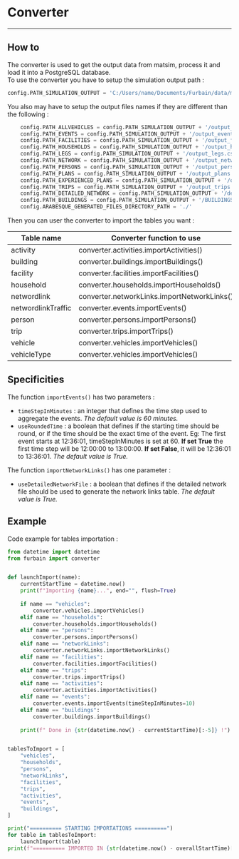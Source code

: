 # Converter

___

## How to

The converter is used to get the output data from matsim, process it and load it into a PostgreSQL database.  
To use the converter you have to setup the simulation output path :
```python
config.PATH_SIMULATION_OUTPUT = 'C:/Users/name/Documents/Furbain/data/matsim_nantes_edgt_20p/simulation_output'
```

You also may have to setup the output files names if they are different than the following :
```python
    config.PATH_ALLVEHICLES = config.PATH_SIMULATION_OUTPUT + '/output_allvehicles.xml.gz'
    config.PATH_EVENTS = config.PATH_SIMULATION_OUTPUT + '/output_events.xml.gz'
    config.PATH_FACILITIES = config.PATH_SIMULATION_OUTPUT + '/output_facilities.xml.gz'
    config.PATH_HOUSEHOLDS = config.PATH_SIMULATION_OUTPUT + '/output_households.xml.gz'
    config.PATH_LEGS = config.PATH_SIMULATION_OUTPUT + '/output_legs.csv.gz'
    config.PATH_NETWORK = config.PATH_SIMULATION_OUTPUT + '/output_network.xml.gz'
    config.PATH_PERSONS = config.PATH_SIMULATION_OUTPUT + '/output_persons.csv.gz'
    config.PATH_PLANS = config.PATH_SIMULATION_OUTPUT + '/output_plans.xml.gz'
    config.PATH_EXPERIENCED_PLANS = config.PATH_SIMULATION_OUTPUT + '/output_experienced_plans.xml.gz'
    config.PATH_TRIPS = config.PATH_SIMULATION_OUTPUT + '/output_trips.csv.gz'
    config.PATH_DETAILED_NETWORK = config.PATH_SIMULATION_OUTPUT + '/detailed_network.csv'
    config.PATH_BUILDINGS = config.PATH_SIMULATION_OUTPUT + '/BUILDINGS.geojson'
    config.ARABESQUE_GENERATED_FILES_DIRECTORY_PATH = './'
```

Then you can user the converter to import the tables you want :

| Table name  | Converter function to use |
| ------------- | ------------- |
| activity  | converter.activities.importActivities() |
| building | converter.buildings.importBuildings() |
| facility | converter.facilities.importFacilities() |
| household | converter.households.importHouseholds() |
| networdlink | converter.networkLinks.importNetworkLinks() |
| networdlinkTraffic | converter.events.importEvents() |
| person  | converter.persons.importPersons() |
| trip | converter.trips.importTrips() |
| vehicle | converter.vehicles.importVehicles() |
| vehicleType | converter.vehicles.importVehicles() |

## Specificities

The function `importEvents()` has two parameters :
* `timeStepInMinutes`  : an integer that defines the time step used to aggregate the events. _The default value is 60 minutes._
* `useRoundedTime` : a boolean that defines if the starting time should be round, or if the time should be the exact time of the event. Eg: The first event starts at 12:36:01, timeStepInMinutes is set at 60. **If set True** the first time step will be 12:00:00 to 13:00:00. **If set False**, it will be 12:36:01 to 13:36:01. _The default value is True._

The function `importNetworkLinks()` has one parameter :
* `useDetailedNetworkFile` : a boolean that defines if the detailed network file should be used to generate the network links table. _The default value is True._

## Example
Code example for tables importation :

```python
from datetime import datetime
from furbain import converter


def launchImport(name):
    currentStartTime = datetime.now()
    print(f"Importing {name}...", end="", flush=True)
    
    if name == "vehicles":
        converter.vehicles.importVehicles()
    elif name == "households":
        converter.households.importHouseholds()
    elif name == "persons":
        converter.persons.importPersons()
    elif name == "networkLinks":
        converter.networkLinks.importNetworkLinks()
    elif name == "facilities":
        converter.facilities.importFacilities()
    elif name == "trips":
        converter.trips.importTrips()
    elif name == "activities":
        converter.activities.importActivities()
    elif name == "events":
        converter.events.importEvents(timeStepInMinutes=10)
    elif name == "buildings":
        converter.buildings.importBuildings()
    
    print(f" Done in {str(datetime.now() - currentStartTime)[:-5]} !")


tablesToImport = [
    "vehicles",
    "households",
    "persons",
    "networkLinks",
    "facilities",
    "trips",
    "activities",
    "events",
    "buildings",
]

print("========== STARTING IMPORTATIONS ==========")
for table in tablesToImport:
    launchImport(table)
print(f"========== IMPORTED IN {str(datetime.now() - overallStartTime)[:-5]} ==========")

```